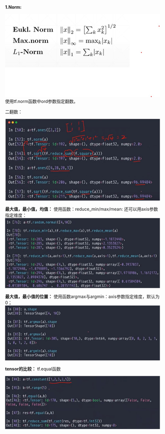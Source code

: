 **1.Norm:**

<img src="photo\数据统计1.jpg" style="zoom:67%;" />
使用tf.norm函数中ord参数指定翻数。

二翻数：

![](photo\数据统计2.jpg)

**最大值，最小值，均值：**
使用函数：reduce_min/max/mean:	还可以用axis参数指定维度：
![](photo\数据统计3.jpg)

**最大值，最小值的位置：**
使用函数argmax与argmin：axis参数指定维度，默认为0；
![](photo\数据统计4.jpg)

**tensor的比较：**
tf.equal函数

![](photo\数据统计5.jpg)



